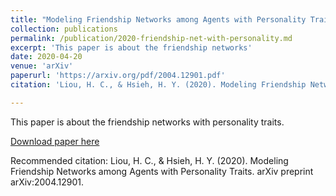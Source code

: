 ```yaml
---
title: "Modeling Friendship Networks among Agents with Personality Traits"
collection: publications
permalink: /publication/2020-friendship-net-with-personality.md
excerpt: 'This paper is about the friendship networks'
date: 2020-04-20
venue: 'arXiv'
paperurl: 'https://arxiv.org/pdf/2004.12901.pdf'
citation: 'Liou, H. C., & Hsieh, H. Y. (2020). Modeling Friendship Networks among Agents with Personality Traits. arXiv preprint arXiv:2004.12901.'

---
```

This paper is about the friendship networks with personality traits.

[Download paper here](https://arxiv.org/pdf/2004.12901.pdf)

Recommended citation: Liou, H. C., & Hsieh, H. Y. (2020). Modeling Friendship Networks among Agents with Personality Traits. arXiv preprint arXiv:2004.12901.

